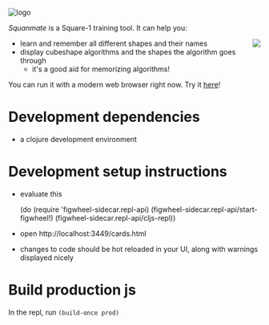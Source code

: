 ![logo][logolink]

*Squanmate* is a Square-1 training tool. It can help you:

<img align="right" src="https://rawgit.com/sp3ctum/squanmate/feature/preview-image/resources/readme/shape-visualizer.png">

* learn and remember all different shapes and their names
* display cubeshape algorithms and the shapes the algorithm goes through
  * it's a good aid for memorizing algorithms!

You can run it with a modern web browser right now.
Try it [here][applink]!

# Development dependencies
- a clojure development environment

# Development setup instructions
- evaluate this

    (do (require 'figwheel-sidecar.repl-api)
        (figwheel-sidecar.repl-api/start-figwheel!)
        (figwheel-sidecar.repl-api/cljs-repl))

- open http://localhost:3449/cards.html
- changes to code should be hot reloaded in your UI, along with warnings displayed nicely

# Build production js
In the repl, run `(build-once prod)`

[logolink]: https://rawgit.com/sp3ctum/squanmate/develop/resources/readme/logo.png
[applink]: https://rawgit.com/sp3ctum/squanmate/develop/resources/public/

